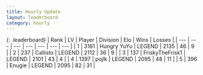 ```yaml
---
title: Hourly Update
layout: leaderboard
category: hourly
---
```


{: .leaderboard}
| Rank | LV | Player | Division | Elo | Wins | Losses |
| --- | --- | --- | --- | --- | --- | --- |
| <span data-change="0">1</span> | 3161 | <span title="ID: 164871">Hungry YuYu</span> | LEGEND | <span data-change="0">2135</span> | <span data-change="0">46</span> | <span data-change="0">9</span> |
| <span data-change="0">2</span> | 237 | <span title="ID: 619928">Callisto</span> | LEGEND | <span data-change="-8">2112</span> | <span data-change="2">36</span> | <span data-change="2">9</span> |
| <span data-change="1">3</span> | 137 | <span title="ID: 196788">FriskyTheFrisk1</span> | LEGEND | <span data-change="0">2101</span> | <span data-change="0">43</span> | <span data-change="0">4</span> |
| <span data-change="-1">4</span> | 1397 | <span title="ID: 4783">pojlk</span> | LEGEND | <span data-change="-9">2095</span> | <span data-change="0">48</span> | <span data-change="1">11</span> |
| <span data-change="1">5</span> | 396 | <span title="ID: 623502">Enugie</span> | LEGEND | <span data-change="24">2095</span> | <span data-change="4">82</span> | <span data-change="1">31</span> |